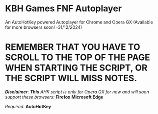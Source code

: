# KBH Games FNF Autoplayer
An AutoHotKey powered Autoplayer for Chrome and Opera GX (Available for more browsers soon! -31/12/2024)
# REMEMBER THAT YOU HAVE TO SCROLL TO THE TOP OF THE PAGE WHEN STARTING THE SCRIPT, OR THE SCRIPT WILL MISS NOTES.

***Disclaimer***: ***This*** *AHK script is only for Opera GX for now and will soon support these browsers:*
**Firefox**
**Microsoft Edge**


*Required:*
**AutoHotKey**

